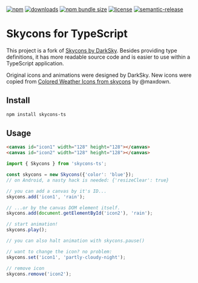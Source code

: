 [![npm](https://img.shields.io/npm/v/skycons-ts)](https://www.npmjs.com/package/skycons-ts)
[![downloads](https://img.shields.io/npm/dm/skycons-ts)](https://www.npmjs.com/package/skycons-ts)
[![npm bundle size](https://img.shields.io/bundlephobia/minzip/skycons-ts)](https://bundlephobia.com/package/skycons-ts)
[![license](https://img.shields.io/github/license/andipaetzold/skycons-ts)](https://github.com/andipaetzold/skycons-ts/blob/master/LICENSE)
[![semantic-release](https://img.shields.io/badge/%20%20%F0%9F%93%A6%F0%9F%9A%80-semantic--release-e10079.svg)](https://github.com/semantic-release/semantic-release)

# Skycons for TypeScript

This project is a fork of [Skycons by DarkSky](https://github.com/darkskyapp/skycons). Besides providing type definitions, it has more readable source code and is easier to use within a TypeScript application.

Original icons and animations were designed by DarkSky. New icons were copied from [Colored Weather Icons from skycons](https://github.com/maxdow/skycons) by @maxdown.

## Install
```bash
npm install skycons-ts
```

## Usage

```html
<canvas id="icon1" width="128" height="128"></canvas>
<canvas id="icon2" width="128" height="128"></canvas>
```

```ts
import { Skycons } from 'skycons-ts';

const skycons = new Skycons({'color': 'blue'});
// on Android, a nasty hack is needed: {'resizeClear': true}

// you can add a canvas by it's ID...
skycons.add('icon1', 'rain');

// ...or by the canvas DOM element itself.
skycons.add(document.getElementById('icon2'), 'rain');

// start animation!
skycons.play();

// you can also halt animation with skycons.pause()

// want to change the icon? no problem:
skycons.set('icon1', 'partly-cloudy-night');

// remove icon
skycons.remove('icon2');
```
